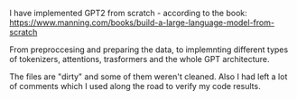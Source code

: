I have implemented GPT2 from scratch - according to the book: https://www.manning.com/books/build-a-large-language-model-from-scratch

From preproccesing and preparing the data, to implemnting different types of tokenizers, attentions, trasformers and the whole GPT architecture.

The files are "dirty" and some of them weren't cleaned. Also I had left a lot of comments which I used along the road to verify my code results. 
